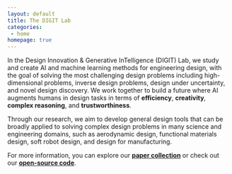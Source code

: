 ```yaml
---
layout: default
title: The DIGIT Lab
categories:
 - home
homepage: true
---
```

In the Design Innovation & Generative InTelligence (DIGIT) Lab, we study and create AI and machine learning methods for engineering design, with the goal of solving the most challenging design problems including high-dimensional problems, inverse design problems, design under uncertainty, and novel design discovery. We work together to build a future where AI augments humans in design tasks in terms of **efficiency**, **creativity**, **complex reasoning**, and **trustworthiness**.

Through our research, we aim to develop general design tools that can be broadly applied to solving complex design problems in many science and engineering domains, such as aerodynamic design, functional materials design, soft robot design, and design for manufacturing.

For more information, you can explore our [**paper collection**](/papers/) or check out our [**open-source code**](https://www.github.com/DIGITLab23).

<!-- **<center>Join Us!</center>**

We have openings for **fully-funded Ph.D. positions** starting Fall 2024. If you are interested in pursuing a Ph.D. and are passionate about AI and machine learning for engineering design, please don't hesitate to email Dr. Wei Chen at [w.chen@tamu.edu](mailto:w.chen@tamu.edu). Please include your CV, transcript, and a short description (≤ 200 words) of your research interest as well as how your interest matches the DIGIT Lab. Please put "DIGIT Research Assistant Position" in the subject line. -->

